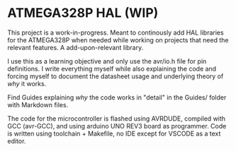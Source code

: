 # ATMEGA328P HAL (WIP)
This project is a work-in-progress. Meant to continously add HAL libraries for the ATMEGA328P when needed while working on projects that need the relevant features. A add-upon-relevant library. 

I use this as a learning objective and only use the avr/io.h file for pin definitions. I write everything myself while also explaining the code and forcing myself to document the datasheet usage and underlying theory of *why* it works. 

Find Guides explaining *why* the code works in "detail" in the Guides/ folder with Markdown files.  

The code for the microcontroller is flashed using AVRDUDE, compiled with GCC (avr-GCC), and using arduino UNO REV3 board as programmer. Code is written using toolchain + Makefile, no IDE except for VSCODE as a text editor. 
